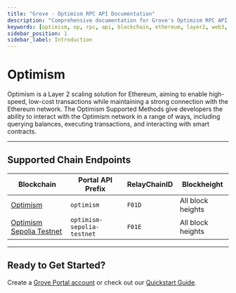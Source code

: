 ```yaml
---
title: "Grove - Optimism RPC API Documentation"
description: "Comprehensive documentation for Grove's Optimism RPC API, covering endpoint details and integration strategies for blockchain developers."
keywords: [optimism, op, rpc, api, blockchain, ethereum, layer2, web3, grove, pocket, pokt, L2]
sidebar_position: 1
sidebar_label: Introduction
---
```


# Optimism

Optimism is a Layer 2 scaling solution for Ethereum, aiming to enable high-speed, low-cost transactions while maintaining a strong connection with the Ethereum network. The Optimism Supported Methods give developers the ability to interact with the Optimism network in a range of ways, including querying balances, executing transactions, and interacting with smart contracts.

---

## Supported Chain Endpoints

| Blockchain                                         | Portal API Prefix | RelayChainID | Blockheight         |
| -------------------------------------------------- | ----------------- | ------------ | ------------------- |
| [Optimism](./endpoints/optimism)   | `optimism`  | `F01D`         | All block heights |
| [Optimism Sepolia Testnet](./endpoints/optimism-sepolia-testnet) | `optimism-sepolia-testnet` | `F01E`         | All block heights   |

---

## Ready to Get Started?

Create a [Grove Portal account](https://portal.grove.city) or check out our [Quickstart Guide](/guides/getting-started/quickstart).
